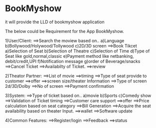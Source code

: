 # BookMyshow
it will provide the LLD of bookmyshow application

The below could be Requirement for the App BookMyshow.

1)User/Client:
	==>Search the moview based on..
 		a)Language
   		b)Bollywood/Holywood/Tollywood
     		c)2D/3D screen
       ==>Book Tikcet
       		a)Selection of Seat
	 	b)Selection of Theatre
   		c)Selection of Time
     		d)Type of Seat like gold,normal,classic
       		e)Payment method like netbanking, debit/credit,UPI
	 	f)Notification message
   		g)order of Beverage/snacks
     	==>Cancel Ticket
      	==>Availabilty of Ticket.
       	==>review

2)Theator Partner:
	==>List of movie
 	==>timing
  	==>Type of seat provide to customer
   	==>offer
    	==>screen size/theater Information
     	==>Type of screen 2d/3D/Dolby
      	==>No of screen
     	==>Payment confirmation

3)System:
	==>Type of ticket based on..
 		a)movie
   		b)Sports
     		c)Comedy show
       ==>Validation of Ticket timing
       ==>Customer care support
       ==>offer
       ==>Price calculation based on seat category
       ==>Bill Generation
       ==>Acquire the seat availability based on theater Input.
       ==>wallet
       ==>Software update
       
4)Common Features:
	==>Register/login
 	==>Feedback
  	==>status
